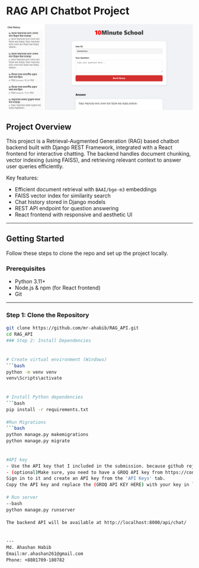 # RAG API Chatbot Project
![Chatbot UI Screenshot](./screenshot.png)

## Project Overview

This project is a Retrieval-Augmented Generation (RAG) based chatbot backend built with Django REST Framework, integrated with a React frontend for interactive chatting. The backend handles document chunking, vector indexing (using FAISS), and retrieving relevant context to answer user queries efficiently.

Key features:  
- Efficient document retrieval with `BAAI/bge-m3` embeddings  
- FAISS vector index for similarity search  
- Chat history stored in Django models  
- REST API endpoint for question answering  
- React frontend with responsive and aesthetic UI  

---

## Getting Started

Follow these steps to clone the repo and set up the project locally.

### Prerequisites

- Python 3.11+
- Node.js & npm (for React frontend)
- Git

---

### Step 1: Clone the Repository

```bash
git clone https://github.com/mr-ahabib/RAG_API.git
cd RAG_API
### Step 2: Install Dependencies


# Create virtual environment (Windows)
```bash
python -m venv venv
venv\Scripts\activate


# Install Python dependencies
```bash
pip install -r requirements.txt

#Run Migrations
```bash
python manage.py makemigrations
python manage.py migrate


#API key
- Use the API key that I included in the submission. because github rejects the api key. So can not upload it here.
- (optional)Make sure, you need to have a GROQ API key from https://console.groq.com/playground.  
Sign in to it and create an API key from the 'API Keys' tab.  
Copy the API key and replace the (GROQ API KEY HERE) with your key in `chat/rag_utils.py`.

# Run server
--bash
python manage.py runserver

The backend API will be available at http://localhost:8000/api/chat/


---
Md. Ahashan Habib
Email:mr.ahashan261@gmail.com
Phone: +8801709-180782
